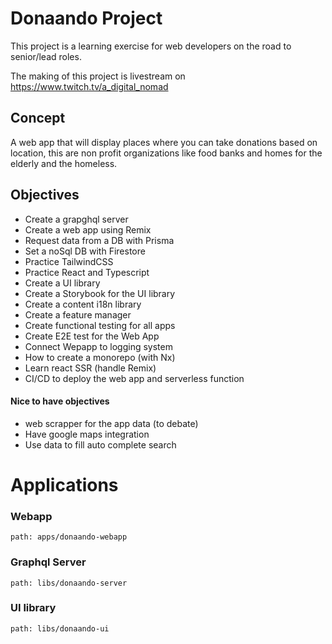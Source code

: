 

# Donaando Project

This project is a learning exercise for web developers on the road to senior/lead roles.

The making of this project is livestream on https://www.twitch.tv/a_digital_nomad
## Concept

A web app that will display places where you can take donations based on location, this are non profit organizations like food banks and homes for the elderly and the homeless.
## Objectives

- Create a grapghql server
- Create a web app using Remix
- Request data from a DB with Prisma
- Set a noSql DB with Firestore
- Practice TailwindCSS
- Practice React and Typescript
- Create a UI library
- Create a Storybook for the UI library
- Create a content i18n library
- Create a feature manager
- Create functional testing for all apps
- Create E2E test for the Web App
- Connect Wepapp to logging system
- How to create a monorepo (with Nx)
- Learn react SSR (handle Remix)
- CI/CD to deploy the web app and serverless function


#### Nice to have objectives
- web scrapper for the app data (to debate)
- Have google maps integration
- Use data to fill auto complete search
# Applications

### Webapp 
`path: apps/donaando-webapp`

### Graphql Server
`path: libs/donaando-server`
### UI library
`path: libs/donaando-ui`
